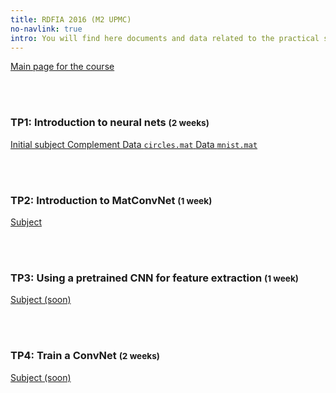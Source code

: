 ```yaml
---
title: RDFIA 2016 (M2 UPMC)
no-navlink: true
intro: You will find here documents and data related to the practical sessions I gave on Neural Networks for Pattern Recognition
---
```


<p class="text-center"><a class="btn btn-primary btn-lg" href="http://webia.lip6.fr/~cord/teaching-rdfia/">Main page for the course <i class="fa fa-external-link fa-margin-left"></i></a></p>

<br><br>

### TP1: Introduction to neural nets <small>(2 weeks)</small>

<p class="text-center">
    <a class="btn btn-primary" href="{% include url.html url="cours/rdfia/TP1.pdf" %}">Initial subject <i class="fa fa-file-pdf-o fa-margin-left"></i></a>
    <a class="btn btn-primary" href="{% include url.html url="cours/rdfia/TP1b.pdf" %}">Complement <i class="fa fa-file-pdf-o fa-margin-left"></i></a>
    <a class="btn btn-default" href="{% include url.html url="cours/rdfia/data/circles.mat" %}">Data <code>circles.mat</code> <i class="fa fa-database fa-margin-left"></i></a>
    <a class="btn btn-default" href="{% include url.html url="cours/rdfia/data/mnist.mat" %}">Data <code>mnist.mat</code> <i class="fa fa-database fa-margin-left"></i></a>
</p>

<br><br>

### TP2: Introduction to MatConvNet <small>(1 week)</small>

<p class="text-center">
    <a class="btn btn-primary" href="{% include url.html url="cours/rdfia/TP2.pdf" %}">Subject <i class="fa fa-file-pdf-o fa-margin-left"></i></a>
</p>

<br><br>

### TP3: Using a pretrained CNN for feature extraction <small>(1 week)</small>

<p class="text-center">
    <a class="btn btn-primary disabled" href="{% include url.html url="cours/rdfia/TP3.pdf" %}">Subject (soon) <i class="fa fa-file-pdf-o fa-margin-left"></i></a>
</p>

<br><br>

### TP4: Train a ConvNet <small>(2 weeks)</small>

<p class="text-center">
    <a class="btn btn-primary disabled" href="{% include url.html url="cours/rdfia/TP4.pdf" %}">Subject (soon) <i class="fa fa-file-pdf-o fa-margin-left"></i></a>
</p>

